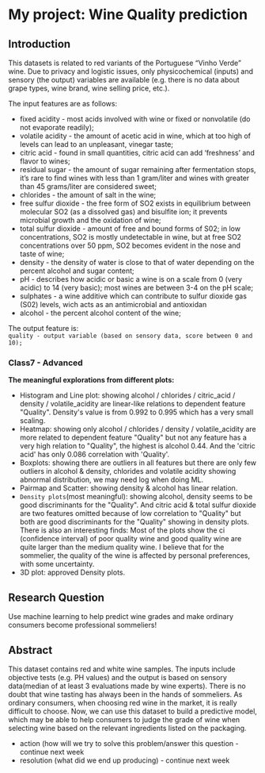 # My project: Wine Quality prediction

## Introduction 
This datasets is related to red variants of the Portuguese “Vinho Verde” wine. Due to privacy and logistic issues, only physicochemical (inputs) and sensory (the output) variables are available (e.g. there is no data about grape types, wine brand, wine selling price, etc.).

The input features are as follows:

* fixed acidity - most acids involved with wine or fixed or nonvolatile (do not evaporate readily);
* volatile acidity - the amount of acetic acid in wine, which at too high of levels can lead to an unpleasant, vinegar taste;
* citric acid - found in small quantities, citric acid can add ‘freshness’ and flavor to wines;
* residual sugar - the amount of sugar remaining after fermentation stops, it’s rare to find wines with less than 1 gram/liter and wines with greater than 45 grams/liter are considered sweet;
* chlorides - the amount of salt in the wine;
* free sulfur dioxide - the free form of SO2 exists in equilibrium between molecular SO2 (as a dissolved gas) and bisulfite ion; it prevents microbial growth and the oxidation of wine;
* total sulfur dioxide - amount of free and bound forms of S02; in low concentrations, SO2 is mostly undetectable in wine, but at free SO2 concentrations over 50 ppm, SO2 becomes evident in the nose and taste of wine;
* density - the density of water is close to that of water depending on the percent alcohol and sugar content;
* pH - describes how acidic or basic a wine is on a scale from 0 (very acidic) to 14 (very basic); most wines are between 3-4 on the pH scale;
* sulphates - a wine additive which can contribute to sulfur dioxide gas (S02) levels, wich acts as an antimicrobial and antioxidan
* alcohol - the percent alcohol content of the wine;

The output feature is:  
`quality - output variable (based on sensory data, score between 0 and 10);`

### Class7 - Advanced
**The meaningful explorations from different plots:** 

* Histogram and Line plot: showing alcohol / chlorides / citric_acid / density / volatile_acidity are linear-like relations to dependent feature "Quality". Density's value is from 0.992 to 0.995 which has a very small scaling.
* Heatmap: showing only alcohol / chlorides / density / volatile_acidity are more related to dependent feature "Quality" but not any feature has a very high relation to "Quality", the highest is alcohol 0.44. And the 'citric acid' has only 0.086 correlation with 'Quality'. 
* Boxplots: showing there are outliers in all features but there are only few outliers in alcohol & density, chlorides and volatile acidity showing abnormal distribution, we may need log when doing ML. 
* Pairmap and Scatter: showing density & alcohol has linear relation. 
* `Density plots`(most meaningful): showing alcohol, density seems to be good discriminants for the "Quality". And citric acid & total sulfur dioxide are two features omitted because of low correlation to "Quality" but both are good discriminants for the "Quality" showing in density plots. 
There is also an interesting finds: Most of the plots show the ci (confidence interval) of poor quality wine and good quality wine are quite larger than the medium quality wine. I believe that for the sommelier, the quality of the wine is affected by personal preferences, with some uncertainty. 
* 3D plot: approved Density plots. 

## Research Question 
Use machine learning to help predict wine grades and make ordinary consumers become professional sommeliers!


## Abstract 
This dataset contains red and white wine samples. The inputs include objective tests (e.g. PH values) and the output is based on sensory data(median of at least 3 evaluations made by wine experts). There is no doubt that wine tasting has always been in the hands of sommeliers. As ordinary consumers, when choosing red wine in the market, it is really difficult to choose. Now, we can use this dataset to build a predictive model, which may be able to help consumers to judge the grade of wine when selecting wine based on the relevant ingredients listed on the packaging.

* action (how will we try to solve this problem/answer this question - continue next week
* resolution (what did we end up producing) - continue next week
